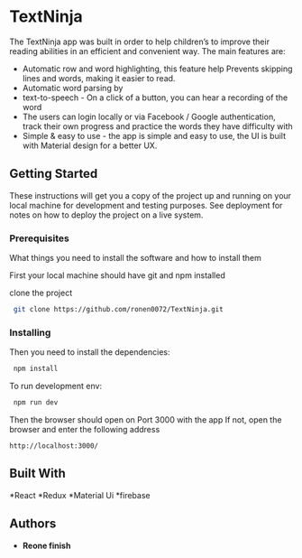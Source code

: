 # TextNinja
The TextNinja app was built in order to help children’s to improve their reading abilities in an efficient and convenient way. The main features are:
* Automatic row and word highlighting, this feature help Prevents skipping lines and words, making it easier to read.
* Automatic word parsing by
* text-to-speech - On a click of a button, you can hear a recording of the word
* The users can login locally or via Facebook / Google authentication, track their own progress and practice the words they have difficulty with
* Simple & easy to use - the app is simple and easy to use, the UI is built with Material design for a better UX.

## Getting Started

These instructions will get you a copy of the project up and running on your local machine for development and testing purposes. See deployment for notes on how to deploy the project on a live system.

### Prerequisites

What things you need to install the software and how to install them

First your local machine should have git and npm installed

clone the project
```bash
 git clone https://github.com/ronen0072/TextNinja.git
```

### Installing

Then you need to install the dependencies:

```bash
 npm install
```


To run development env:
```bash
 npm run dev
```

Then the browser should open on Port 3000 with the app
If not, open the browser and enter the following address

```
http://localhost:3000/
```


## Built With
*React
*Redux
*Material Ui
*firebase

## Authors

* **Reone finish** 
